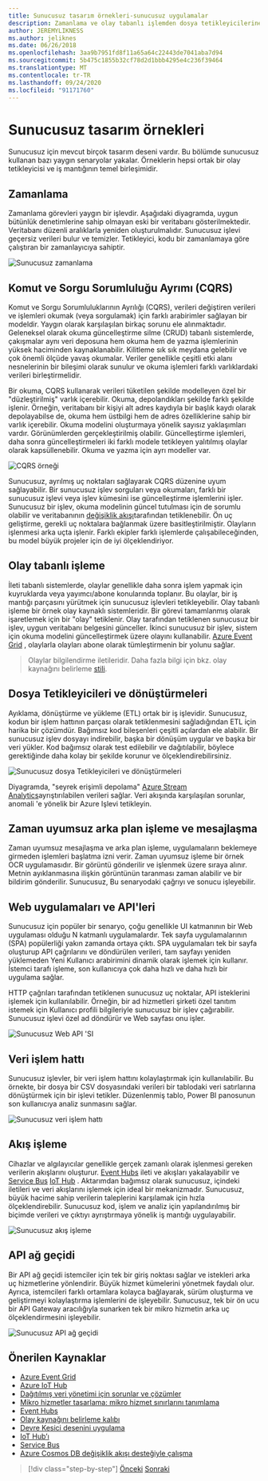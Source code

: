 ```yaml
---
title: Sunucusuz tasarım örnekleri-sunucusuz uygulamalar
description: Zamanlama ve olay tabanlı işlemden dosya tetikleyicilerine ve akış işlemine kadar sunucusuz mimarilerin desteklediği çeşitli senaryoları anlayın.
author: JEREMYLIKNESS
ms.author: jeliknes
ms.date: 06/26/2018
ms.openlocfilehash: 3aa9b7951fd8f11a65a64c22443de7041aba7d94
ms.sourcegitcommit: 5b475c1855b32cf78d2d1bbb4295e4c236f39464
ms.translationtype: MT
ms.contentlocale: tr-TR
ms.lasthandoff: 09/24/2020
ms.locfileid: "91171760"
---
```

# <a name="serverless-design-examples"></a>Sunucusuz tasarım örnekleri

Sunucusuz için mevcut birçok tasarım deseni vardır. Bu bölümde sunucusuz kullanan bazı yaygın senaryolar yakalar. Örneklerin hepsi ortak bir olay tetikleyicisi ve iş mantığının temel birleşimidir.

## <a name="scheduling"></a>Zamanlama

Zamanlama görevleri yaygın bir işlevdir. Aşağıdaki diyagramda, uygun bütünlük denetimlerine sahip olmayan eski bir veritabanı gösterilmektedir. Veritabanı düzenli aralıklarla yeniden oluşturulmalıdır. Sunucusuz işlevi geçersiz verileri bulur ve temizler. Tetikleyici, kodu bir zamanlamaya göre çalıştıran bir zamanlayıcıya sahiptir.

![Sunucusuz zamanlama](./media/serverless-scheduling.png)

## <a name="command-and-query-responsibility-segregation-cqrs"></a>Komut ve Sorgu Sorumluluğu Ayrımı (CQRS)

Komut ve Sorgu Sorumluluklarının Ayrılığı (CQRS), verileri değiştiren verileri ve işlemleri okumak (veya sorgulamak) için farklı arabirimler sağlayan bir modeldir. Yaygın olarak karşılaşılan birkaç sorunu ele alınmaktadır. Geleneksel olarak okuma güncelleştirme silme (CRUD) tabanlı sistemlerde, çakışmalar aynı veri deposuna hem okuma hem de yazma işlemlerinin yüksek haciminden kaynaklanabilir. Kilitleme sık sık meydana gelebilir ve çok önemli ölçüde yavaş okumalar. Veriler genellikle çeşitli etki alanı nesnelerinin bir bileşimi olarak sunulur ve okuma işlemleri farklı varlıklardaki verileri birleştirmelidir.

Bir okuma, CQRS kullanarak verileri tüketilen şekilde modelleyen özel bir "düzleştirilmiş" varlık içerebilir. Okuma, depolandıkları şekilde farklı şekilde işlenir. Örneğin, veritabanı bir kişiyi alt adres kaydıyla bir başlık kaydı olarak depolayabilse de, okuma hem üstbilgi hem de adres özelliklerine sahip bir varlık içerebilir. Okuma modelini oluşturmaya yönelik sayısız yaklaşımları vardır. Görünümlerden gerçekleştirilmiş olabilir. Güncelleştirme işlemleri, daha sonra güncelleştirmeleri iki farklı modele tetikleyen yalıtılmış olaylar olarak kapsüllenebilir. Okuma ve yazma için ayrı modeller var.

![CQRS örneği](./media/cqrs-example.png)

Sunucusuz, ayrılmış uç noktaları sağlayarak CQRS düzenine uyum sağlayabilir. Bir sunucusuz işlev sorguları veya okumaları, farklı bir sunucusuz işlevi veya işlev kümesini ise güncelleştirme işlemlerini işler. Sunucusuz bir işlev, okuma modelinin güncel tutulması için de sorumlu olabilir ve veritabanının [değişiklik akışı](/azure/cosmos-db/change-feed)tarafından tetiklenebilir. Ön uç geliştirme, gerekli uç noktalara bağlanmak üzere basitleştirilmiştir. Olayların işlenmesi arka uçta işlenir. Farklı ekipler farklı işlemlerde çalışabileceğinden, bu model büyük projeler için de iyi ölçeklendiriyor.

## <a name="event-based-processing"></a>Olay tabanlı işleme

İleti tabanlı sistemlerde, olaylar genellikle daha sonra işlem yapmak için kuyruklarda veya yayımcı/abone konularında toplanır. Bu olaylar, bir iş mantığı parçasını yürütmek için sunucusuz işlevleri tetikleyebilir. Olay tabanlı işleme bir örnek olay kaynaklı sistemleridir. Bir görevi tamamlanmış olarak işaretlemek için bir "olay" tetiklenir. Olay tarafından tetiklenen sunucusuz bir işlev, uygun veritabanı belgesini günceller. İkinci sunucusuz bir işlev, sistem için okuma modelini güncelleştirmek üzere olayını kullanabilir. [Azure Event Grid](/azure/event-grid/overview) , olaylarla olayları abone olarak tümleştirmenin bir yolunu sağlar.

> Olaylar bilgilendirme iletileridir. Daha fazla bilgi için bkz. olay kaynağını belirleme [stili](/azure/architecture/patterns/event-sourcing).

## <a name="file-triggers-and-transformations"></a>Dosya Tetikleyicileri ve dönüştürmeleri

Ayıklama, dönüştürme ve yükleme (ETL) ortak bir iş işlevidir. Sunucusuz, kodun bir işlem hattının parçası olarak tetiklenmesini sağladığından ETL için harika bir çözümdür. Bağımsız kod bileşenleri çeşitli açılardan ele alabilir. Bir sunucusuz işlev dosyayı indirebilir, başka bir dönüşüm uygular ve başka bir veri yükler. Kod bağımsız olarak test edilebilir ve dağıtılabilir, böylece gerektiğinde daha kolay bir şekilde korunur ve ölçeklendirebilirsiniz.

![Sunucusuz dosya Tetikleyicileri ve dönüştürmeleri](./media/serverless-file-triggers.png)

Diyagramda, "seyrek erişimli depolama" [Azure Stream Analytics](/azure/stream-analytics)ayrıştırılabilen verileri sağlar. Veri akışında karşılaşılan sorunlar, anomali 'e yönelik bir Azure Işlevi tetikleyin.

## <a name="asynchronous-background-processing-and-messaging"></a>Zaman uyumsuz arka plan işleme ve mesajlaşma

Zaman uyumsuz mesajlaşma ve arka plan işleme, uygulamaların beklemeye girmeden işlemleri başlatma izni verir. Zaman uyumsuz işleme bir örnek OCR uygulamasıdır. Bir görüntü gönderilir ve işlenmek üzere sıraya alınır. Metnin ayıklanmasına ilişkin görüntünün taranması zaman alabilir ve bir bildirim gönderilir. Sunucusuz, Bu senaryodaki çağrıyı ve sonucu işleyebilir.

## <a name="web-apps-and-apis"></a>Web uygulamaları ve API'leri

Sunucusuz için popüler bir senaryo, çoğu genellikle UI katmanının bir Web uygulaması olduğu N katmanlı uygulamalardır. Tek sayfa uygulamalarının (SPA) popülerliği yakın zamanda ortaya çıktı. SPA uygulamaları tek bir sayfa oluşturup API çağrılarını ve döndürülen verileri, tam sayfayı yeniden yüklemeden Yeni Kullanıcı arabirimini dinamik olarak işlemek için kullanır. İstemci tarafı işleme, son kullanıcıya çok daha hızlı ve daha hızlı bir uygulama sağlar.

HTTP çağrıları tarafından tetiklenen sunucusuz uç noktalar, API isteklerini işlemek için kullanılabilir. Örneğin, bir ad hizmetleri şirketi özel tanıtım istemek için Kullanıcı profili bilgileriyle sunucusuz bir işlev çağırabilir. Sunucusuz işlevi özel ad döndürür ve Web sayfası onu işler.

![Sunucusuz Web API 'SI](./media/serverless-web-api.png)

## <a name="data-pipeline"></a>Veri işlem hattı

Sunucusuz işlevler, bir veri işlem hattını kolaylaştırmak için kullanılabilir. Bu örnekte, bir dosya bir CSV dosyasındaki verileri bir tablodaki veri satırlarına dönüştürmek için bir işlevi tetikler. Düzenlenmiş tablo, Power BI panosunun son kullanıcıya analiz sunmasını sağlar.

![Sunucusuz veri işlem hattı](./media/serverless-data-pipeline.png)

## <a name="stream-processing"></a>Akış işleme

Cihazlar ve algılayıcılar genellikle gerçek zamanlı olarak işlenmesi gereken verilerin akışlarını oluşturur. [Event Hubs](/azure/event-hubs/event-hubs-what-is-event-hubs) ileti ve akışları yakalayabilir ve [Service Bus](/azure/service-bus) [IoT Hub](/azure/iot-hub) . Aktarımdan bağımsız olarak sunucusuz, içindeki iletileri ve veri akışlarını işlemek için ideal bir mekanizmadır. Sunucusuz, büyük hacime sahip verilerin taleplerini karşılamak için hızla ölçeklendirebilir. Sunucusuz kod, işlem ve analiz için yapılandırılmış bir biçimde verileri ve çıktıyı ayrıştırmaya yönelik iş mantığı uygulayabilir.

![Sunucusuz akış işleme](./media/serverless-stream-processing.png)

## <a name="api-gateway"></a>API ağ geçidi

Bir API ağ geçidi istemciler için tek bir giriş noktası sağlar ve istekleri arka uç hizmetlerine yönlendirir. Büyük hizmet kümelerini yönetmek faydalı olur. Ayrıca, istemcileri farklı ortamlara kolayca bağlayarak, sürüm oluşturma ve geliştirmeyi kolaylaştırma işlemlerini de işleyebilir. Sunucusuz, tek bir ön ucu bir API Gateway aracılığıyla sunarken tek bir mikro hizmetin arka uç ölçeklendirmesini işleyebilir.

![Sunucusuz API ağ geçidi](./media/serverless-api-gateway.png)

## <a name="recommended-resources"></a>Önerilen Kaynaklar

- [Azure Event Grid](/azure/event-grid/overview)
- [Azure IoT Hub](/azure/iot-hub)
- [Dağıtılmış veri yönetimi için sorunlar ve çözümler](../microservices/architect-microservice-container-applications/distributed-data-management.md)
- [Mikro hizmetler tasarlama: mikro hizmet sınırlarını tanımlama](/azure/architecture/microservices/microservice-boundaries)
- [Event Hubs](/azure/event-hubs/event-hubs-what-is-event-hubs)
- [Olay kaynağını belirleme kalıbı](/azure/architecture/patterns/event-sourcing)
- [Devre Kesici desenini uygulama](../microservices/implement-resilient-applications/implement-circuit-breaker-pattern.md)
- [IoT Hub’ı](/azure/iot-hub)
- [Service Bus](/azure/service-bus)
- [Azure Cosmos DB değişiklik akışı desteğiyle çalışma](/azure/cosmos-db/change-feed)

>[!div class="step-by-step"]
>[Önceki](serverless-architecture-considerations.md) 
> [Sonraki](azure-serverless-platform.md)
